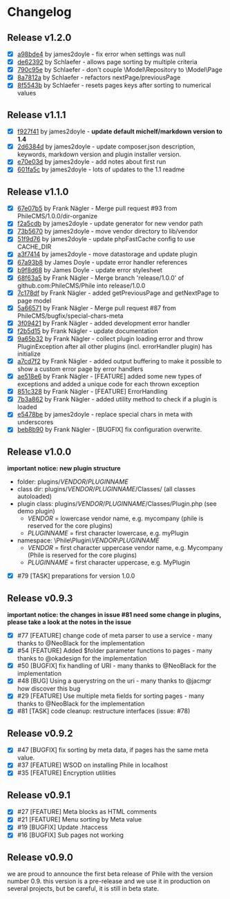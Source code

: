 # Changelog

## Release v1.2.0

- [x] [a98bde4]("https://github.com/AUTHOR/REPO/commit/a98bde419326fe686671dfdc633f3658a70c680a") by james2doyle - fix error when settings was null
- [x] [de62392]("https://github.com/AUTHOR/REPO/commit/de62392018fca80c072ae110712dfa9c0acdfd56") by Schlaefer - allows page sorting by multiple criteria
- [x] [790c95e]("https://github.com/AUTHOR/REPO/commit/790c95e2f315de5d8accb463e9bc586b95d50347") by Schlaefer - don't couple \Model\Repository to \Model\Page
- [x] [8a7812a]("https://github.com/AUTHOR/REPO/commit/8a7812a3ad582305cb77f4d32df98ce0c8c89431") by Schlaefer - refactors nextPage/previousPage
- [x] [8f5543b]("https://github.com/AUTHOR/REPO/commit/8f5543b01492aa4b95cae93365b4a2ace0ca204b") by Schlaefer - resets pages keys after sorting to numerical values

## Release v1.1.1

- [x] [f927f41]("https://github.com/AUTHOR/REPO/commit/f927f41d6246b5f1bf72669d63e02ceb6333337b") by james2doyle - **update default michelf/markdown version to 1.4**
- [x] [2d6384d]("https://github.com/AUTHOR/REPO/commit/2d6384d1feecf61a0c7cab57d2620cb6fb16484c") by james2doyle - update composer.json description, keywords, markdown version and plugin installer version.
- [x] [e70e03d]("https://github.com/AUTHOR/REPO/commit/e70e03da11e10961bbf3b1a8317a2b32c214b628") by james2doyle - add notes about first run
- [x] [601fa5c]("https://github.com/AUTHOR/REPO/commit/601fa5cb7a74c8935175d6ba024920b422f70a1c") by james2doyle - lots of updates to the 1.1 readme

## Release v1.1.0

- [x] [67e07b5]("https://github.com/PhileCMS/Phile/commit/67e07b546bca5b274ea413101f04b08545dda94c") by Frank Nägler - Merge pull request #93 from PhileCMS/1.0.0/dir-organize
- [x] [f2a5cdb]("https://github.com/PhileCMS/Phile/commit/f2a5cdb8f23547b2a002b1d5dba9e0f0b400d37e") by james2doyle - update generator for new vendor path
- [x] [73b5670]("https://github.com/PhileCMS/Phile/commit/73b5670cc1602084b2cf61eba8cab1245fb5a130") by james2doyle - move vendor directory to lib/vendor
- [x] [51f9d76]("https://github.com/PhileCMS/Phile/commit/51f9d76f372c77af2767e10d1f8c106686fc7830") by james2doyle - update phpFastCache config to use CACHE_DIR
- [x] [a3f7414]("https://github.com/PhileCMS/Phile/commit/a3f7414376615ace0d780b5c265cd1f1cef668c5") by james2doyle - move datastorage and update plugin
- [x] [67a93b8]("https://github.com/PhileCMS/Phile/commit/67a93b8e4e92640605091f1ddae8f0ed9efd3701") by James Doyle - update error handler references
- [x] [b9f8d68]("https://github.com/PhileCMS/Phile/commit/b9f8d68bec8498c5fd14d3180a8014c5dc5de26b") by James Doyle - update error stylesheet
- [x] [68f63a5]("https://github.com/PhileCMS/Phile/commit/68f63a5dfc2efc6cec426ecd2591d3a6ef8001e9") by Frank Nägler - Merge branch 'release/1.0.0' of github.com:PhileCMS/Phile into release/1.0.0
- [x] [7c178df]("https://github.com/PhileCMS/Phile/commit/7c178df0ca4cea57dc7d612460f84525baf0fbb8") by Frank Nägler - added getPreviousPage and getNextPage to page model
- [x] [5a66571]("https://github.com/PhileCMS/Phile/commit/5a6657125f2721a3556c786c341a848bca89efdc") by Frank Nägler - Merge pull request #87 from PhileCMS/bugfix/special-chars-meta
- [x] [3f09421]("https://github.com/PhileCMS/Phile/commit/3f094215fa8bd994f63046edcac72e7460366d0a") by Frank Nägler - added development error handler
- [x] [f2b5d15]("https://github.com/PhileCMS/Phile/commit/f2b5d157753a7f5babbabed1daff9aa1151de55a") by Frank Nägler - update documentation
- [x] [9a65b32]("https://github.com/PhileCMS/Phile/commit/9a65b32dbca9e4942d8905b7974e7cd680f4e825") by Frank Nägler - collect plugin loading error and throw PluginException after all other plugins (incl. errorHandler plugin) has initialize
- [x] [a7cd7f2]("https://github.com/PhileCMS/Phile/commit/a7cd7f24f30b357a25810b41c99a10a8491d5d00") by Frank Nägler - added output buffering to make it possible to show a custom error page by error handlers
- [x] [ae518e6]("https://github.com/PhileCMS/Phile/commit/ae518e6f12c21c86b374f0c7360916fd5dfd412a") by Frank Nägler - [FEATURE] added some new types of exceptions and added a unique code for each thrown exception
- [x] [851c328]("https://github.com/PhileCMS/Phile/commit/851c328163661d8977fd98926e4ce5d659c4e6f5") by Frank Nägler - [FEATURE] ErrorHandling
- [x] [7b3a862]("https://github.com/PhileCMS/Phile/commit/7b3a862e0ce371b47173b7c559bc30bb45faddf8") by Frank Nägler - added utility method to check if a plugin is loaded
- [x] [e5478be]("https://github.com/PhileCMS/Phile/commit/e5478bec46ba71a05154e11b564362dc10aedc97") by james2doyle - replace special chars in meta with underscores
- [x] [beb8b90]("https://github.com/PhileCMS/Phile/commit/beb8b90500f113362d396c4e30d247569b4919b1") by Frank Nägler - [BUGFIX] fix configuration overwrite.

## Release v1.0.0

**important notice: new plugin structure**

- folder: plugins/*VENDOR*/*PLUGINNAME*
- class dir: plugins/*VENDOR*/*PLUGINNAME*/Classes/ (all classes autoloaded)
- plugin class: plugins/*VENDOR*/*PLUGINNAME*/Classes/Plugin.php (see demo plugin)
  - *VENDOR* = lowercase vendor name, e.g. mycompany (phile is reserved for the core plugins)
  - *PLUGINNAME* = first character lowercase, e.g. myPlugin
- namespace: \Phile\Plugin\\*VENDOR*\\*PLUGINNAME*
  - *VENDOR* = first character uppercase vendor name, e.g. Mycompany (Phile is reserved for the core plugins)
  - *PLUGINNAME* = first character uppercase, e.g. MyPlugin

- [x] #79 [TASK] preparations for version 1.0.0

## Release v0.9.3

**important notice: the changes in issue #81 need some change in plugins, please take a look at the notes in the issue**

- [x] #77 [FEATURE] change code of meta parser to use a service - many thanks to @NeoBlack for the implementation
- [x] #54 [FEATURE] Added $folder parameter functions to pages - many thanks to @okadesign for the implementation
- [x] #50 [BUGFIX] fix handling of URI - many thanks to @NeoBlack for the implementation
- [x] #48 [BUG] Using a querystring on the uri - many thanks to @jacmgr how discover this bug
- [x] #29 [FEATURE] Use multiple meta fields for sorting pages - many thanks to @NeoBlack for the implementation
- [x] #81 [TASK] code cleanup: restructure interfaces (issue: #78)

## Release v0.9.2

- [x] #47 [BUGFIX] fix sorting by meta data, if pages has the same meta value.
- [x] #37 [FEATURE] WSOD on installing Phile in localhost
- [x] #35 [FEATURE] Encryption utilities

## Release v0.9.1

- [x] #27 [FEATURE] Meta blocks as HTML comments
- [x] #21 [FEATURE] Menu sorting by Meta value
- [x] #19 [BUGFIX] Update .htaccess
- [x] #16 [BUGFIX] Sub pages not working

## Release v0.9.0
we are proud to announce the first beta release of Phile with the version number 0.9.
this version is a pre-release and we use it in production on several projects, but be careful, it is still in beta state.
